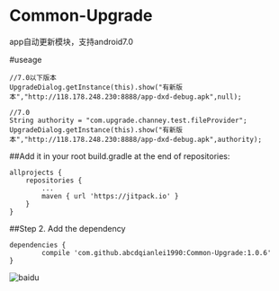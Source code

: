 # Common-Upgrade
app自动更新模块，支持android7.0

#useage
```
//7.0以下版本
UpgradeDialog.getInstance(this).show("有新版本","http://118.178.248.230:8888/app-dxd-debug.apk",null);

//7.0
String authority = "com.upgrade.channey.test.fileProvider";
UpgradeDialog.getInstance(this).show("有新版本","http://118.178.248.230:8888/app-dxd-debug.apk",authority);
```
##Add it in your root build.gradle at the end of repositories:

	allprojects {
		repositories {
			...
			maven { url 'https://jitpack.io' }
		}
	}
##Step 2. Add the dependency

	dependencies {
	        compile 'com.github.abcdqianlei1990:Common-Upgrade:1.0.6'
	}
  
![baidu](http://imgsrc.baidu.com/forum/w%3D580/sign=279d5ba5f4faaf5184e381b7bc5594ed/a5560923dd54564e7bde17babade9c82d0584ff9.jpg "百度logo") 
